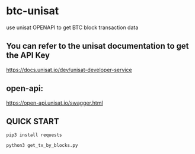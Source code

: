 # btc-unisat

use unisat OPENAPI to get BTC block transaction data

## You can refer to the unisat documentation to get the API Key
https://docs.unisat.io/dev/unisat-developer-service

## open-api:
https://open-api.unisat.io/swagger.html

## QUICK START
```shell
pip3 install requests
```

```shell
python3 get_tx_by_blocks.py
```
